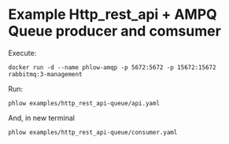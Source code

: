 # Example Http_rest_api + AMPQ Queue producer and comsumer

Execute:

``` 
docker run -d --name phlow-amqp -p 5672:5672 -p 15672:15672 rabbitmq:3-management
```

Run:
```
phlow examples/http_rest_api-queue/api.yaml
```

And, in new terminal
```
phlow examples/http_rest_api-queue/consumer.yaml
```